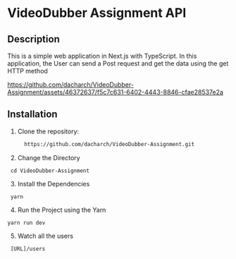 # VideoDubber Assignment API

## Description
This is a simple web application in Next.js with TypeScript. In this application, the User can send a Post request and get the data using the get HTTP method


https://github.com/dacharch/VideoDubber-Assignment/assets/46372637/f5c7c631-6402-4443-8846-cfae28537e2a






## Installation
1. Clone the repository:
   ```bash
     https://github.com/dacharch/VideoDubber-Assignment.git
   ```
2. Change the Directory
  ```
   cd VideoDubber-Assignment
```
3. Install the Dependencies
```
 yarn
```
4. Run the Project using the Yarn
```
yarn run dev
```
5. Watch all the users
```
 [URL]/users
```


